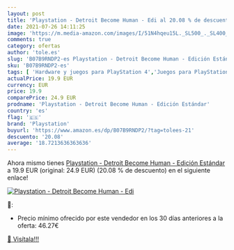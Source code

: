 ```yaml
---
layout: post
title: 'Playstation - Detroit Become Human - Edi al 20.08 % de descuento'
date: 2021-07-26 14:11:25
image: 'https://m.media-amazon.com/images/I/51N4hqeu15L._SL500_._SL400_.jpg'
comments: true
category: ofertas
author: 'tole.es'
slug: 'B07B9RNDP2-es Playstation - Detroit Become Human - Edición Estándar'
sku: 'B07B9RNDP2-es'
tags: [ 'Hardware y juegos para PlayStation 4','Juegos para PlayStation 4','Videojuegos','playstation', ]
actualPrice: 19.9 EUR
currency: EUR
price: 19.9
comparePrice: 24.9 EUR
prodname: 'Playstation - Detroit Become Human - Edición Estándar'
country: 'es'
flag: '🇪🇸'
brand: 'Playstation'
buyurl: 'https://www.amazon.es/dp/B07B9RNDP2/?tag=tolees-21'
descuento: '20.08'
average: '18.7213636363636'
---
```


Ahora mismo tienes [Playstation - Detroit Become Human - Edición Estándar](https://www.amazon.es/dp/B07B9RNDP2/?tag=tolees-21) a 19.9 EUR (original: 24.9 EUR) (20.08 %  de descuento) en el siguiente enlace!

[![Playstation - Detroit Become Human - Edi](https://m.media-amazon.com/images/I/51N4hqeu15L._SL500_._SL400_.jpg)](https://www.amazon.es/dp/B07B9RNDP2/?tag=tolees-21)

🔎:

- Precio mínimo ofrecido por este vendedor en los 30 días anteriores a la oferta: 46.27€

[🛒 Visítala!!!](https://www.amazon.es/dp/B07B9RNDP2/?tag=tolees-21)
